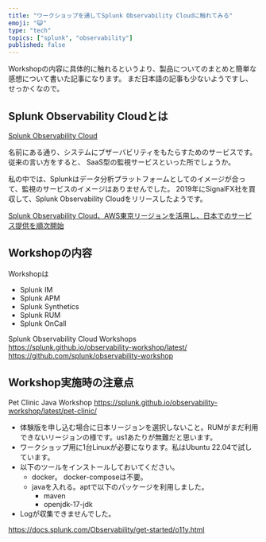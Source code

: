 ```yaml
---
title: "ワークショップを通してSplunk Observability Cloudに触れてみる"
emoji: "😺"
type: "tech"
topics: ["splunk", "observability"]
published: false
---
```


Workshopの内容に具体的に触れるというより、製品についてのまとめと簡単な感想について書いた記事になります。
まだ日本語の記事も少ないようですし、せっかくなので。

## Splunk Observability Cloudとは

[Splunk Observability Cloud](https://www.splunk.com/ja_jp/products/observability.html)

名前にある通り、システムにブザーバビリティをもたらすためのサービスです。従来の言い方をすると、
SaaS型の監視サービスといった所でしょうか。

私の中では、Splunkはデータ分析プラットフォームとしてのイメージが合って、監視のサービスのイメージはありませんでした。
2019年にSignalFX社を買収して、Splunk Observability Cloudをリリースしたようです。

[Splunk Observability Cloud、AWS東京リージョンを活用し、日本でのサービス提供を順次開始](https://www.splunk.com/ja_jp/newsroom/press-releases/2022/splunk-launches-splunk-observability-cloud-service-in-japan-sequentially-by-utilizing-the-aws-tokyo-region.html)

## Workshopの内容

Workshopは

* Splunk IM
* Splunk APM
* Splunk Synthetics
* Splunk RUM
* Splunk OnCall


Splunk Observability Cloud Workshops
https://splunk.github.io/observability-workshop/latest/
https://github.com/splunk/observability-workshop

## Workshop実施時の注意点

Pet Clinic Java Workshop
https://splunk.github.io/observability-workshop/latest/pet-clinic/

* 体験版を申し込む場合に日本リージョンを選択しないこと。RUMがまだ利用できないリージョンの様です。us1あたりが無難だと思います。
* ワークショップ用に1台Linuxが必要になります。私はUbuntu 22.04で試しています。
* 以下のツールをインストールしておいてください。
  * docker。 docker-composeは不要。
  * javaを入れる。aptで以下のパッケージを利用しました。
    * maven
    * openjdk-17-jdk
* Logが収集できませんでした。


https://docs.splunk.com/Observability/get-started/o11y.html


